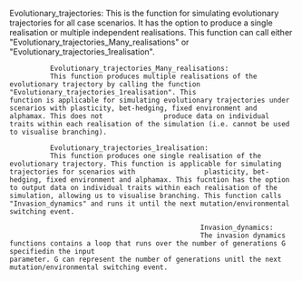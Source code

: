 Evolutionary_trajectories:
This is the function for simulating evolutionary trajectories for all case scenarios. It has the option to produce a single realisation or multiple independent realisations. This function can call either "Evolutionary_trajectories_Many_realisations" or "Evolutionary_trajectories_1realisation".
              
              Evolutionary_trajectories_Many_realisations:
              This function produces multiple realisations of the evolutionary trajectory by calling the function "Evolutionary_trajectories_1realisation". This                       function is applicable for simulating evolutionary trajectories under scenarios with plasticity, bet-hedging, fixed environment and alphamax. This does not               produce data on individual traits within each realisation of the simulation (i.e. cannot be used to visualise branching).
              
              Evolutionary_trajectories_1realisation:
              This function produces one single realisation of the evolutionary trajectory. This function is applicable for simulating trajectories for scenarios with                 plasticity, bet-hedging, fixed environment and alphamax. This fucntion has the option to output data on individual traits within each realisation of the                 simulation, allowing us to visualise branching. This function calls "Invasion_dynamics" and runs it until the next mutation/environmental switching event.
              
                                                   Invasion_dynamics:
                                                   The invasion dynamics functions contains a loop that runs over the number of generations G specifiedin the input                                                           parameter. G can represent the number of generations unitl the next mutation/environmental switching event.
                                                   
